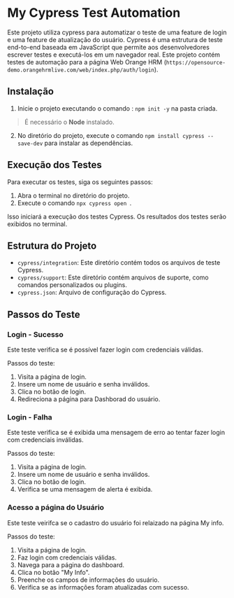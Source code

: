 # **My Cypress Test Automation**

Este projeto utiliza cypress para automatizar o teste de uma feature de login e uma feature de atualização do usuário. Cypress é uma estrutura de teste end-to-end baseada em JavaScript que permite aos desenvolvedores escrever testes e executá-los em um navegador real. Este projeto contém testes de automação para a página Web Orange HRM (`https://opensource-demo.orangehrmlive.com/web/index.php/auth/login`).

## Instalação

1. Inicie o projeto executando o comando : `npm init -y` na pasta criada.

> É necessário o **Node** instalado.   
   
2. No diretório do projeto, execute o comando `npm install cypress --save-dev` para instalar as dependências.

## Execução dos Testes

Para executar os testes, siga os seguintes passos:

1. Abra o terminal no diretório do projeto.
2. Execute o comando `npx cypress open `.

Isso iniciará a execução dos testes Cypress. Os resultados dos testes serão exibidos no terminal.

## Estrutura do Projeto

- `cypress/integration`: Este diretório contém todos os arquivos de teste Cypress.
- `cypress/support`: Este diretório contém arquivos de suporte, como comandos personalizados ou plugins.
- `cypress.json`: Arquivo de configuração do Cypress.

## **Passos do Teste**

### Login - Sucesso

Este teste verifica se é possível fazer login com credenciais válidas.

Passos do teste:

1. Visita a página de login.
2. Insere um nome de usuário e senha inválidos.
3. Clica no botão de login.
4. Redireciona a página para Dashborad do usuário.

### Login - Falha

Este teste verifica se é exibida uma mensagem de erro ao tentar fazer login com credenciais inválidas.

Passos do teste:

1. Visita a página de login.
2. Insere um nome de usuário e senha inválidos.
3. Clica no botão de login.
4. Verifica se uma mensagem de alerta é exibida.

### Acesso a página do Usuário

Este teste veirifca se o cadastro do usuário foi relaizado na página My info.  

Passos do teste:

1. Visita a página de login.
2. Faz login com credenciais válidas.
3. Navega para a página do dashboard.
4. Clica no botão "My Info".
5. Preenche os campos de informações do usuário.
6. Verifica se as informações foram atualizadas com sucesso.

   

